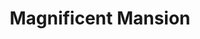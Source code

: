 ---
title: "Magnificent Mansion"
permalink: /spells/magnificent-mansion/
tags:
  - Spell
available_for:
  - Bard
  - Wizard
level: "7th Level"
school: "Conjuration"
range: "300 ft"
area: "5 ft"
shape: "Cube"
comp:
  - V
  - S
  - M
material: "a miniature portal carved from ivory, a small piece of polished marble, and a tiny silver spoon, each item worth at least 5 gp."
duration: "24 hours"
cast_time: "1 Minute"
description: |
  You conjure an extradimensional dwelling in range that lasts for the duration. You choose where its one entrance is located. The entrance shimmers faintly and is 5 feet wide and 10 feet tall. You and any creature you designate when you cast the spell can enter the extradimensional dwelling as long as the portal remains open. You can open or close the portal if you are within 30 feet of it. While closed, the portal is invisible.

  Beyond the portal is a magnificent foyer with numerous chambers beyond. The atmosphere is clean, fresh, and warm.

  You can create any floor plan you like, but the space can't exceed 50 cubes, each cube being 10 feet on each side. The place is furnished and decorated as you choose. It contains sufficient food to serve a nine course banquet for up to 100 people. A staff of 100 near-transparent servants attends all who enter. You decide the visual appearance of these servants and their attire. They are completely obedient to your orders. Each servant can perform any task a normal human servant could perform, but they can't attack or take any action that would directly harm another creature. Thus the servants can fetch things, clean, mend, fold clothes, light fires, serve food, pour wine, and so on. The servants can go anywhere in the mansion but can't leave it. Furnishings and other objects created by this spell dissipate into smoke if removed from the mansion. When the spell ends, any creatures inside the extradimensional space are expelled into the open spaces nearest to the entrance.
excerpt: "You conjure an extradimensional dwelling in range that lasts for the duration."
source: "Basic Rules"
---